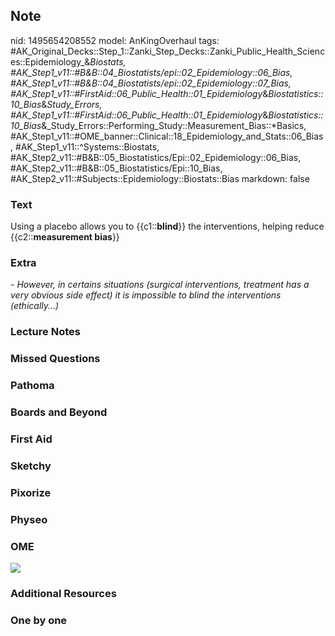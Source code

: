 ## Note
nid: 1495654208552
model: AnKingOverhaul
tags: #AK_Original_Decks::Step_1::Zanki_Step_Decks::Zanki_Public_Health_Sciences::Epidemiology_&_Biostats, #AK_Step1_v11::#B&B::04_Biostatists/epi::02_Epidemiology::06_Bias, #AK_Step1_v11::#B&B::04_Biostatists/epi::02_Epidemiology::07_Bias, #AK_Step1_v11::#FirstAid::06_Public_Health::01_Epidemiology_&_Biostatistics::10_Bias_&_Study_Errors, #AK_Step1_v11::#FirstAid::06_Public_Health::01_Epidemiology_&_Biostatistics::10_Bias_&_Study_Errors::Performing_Study::Measurement_Bias::*Basics, #AK_Step1_v11::#OME_banner::Clinical::18_Epidemiology_and_Stats::06_Bias, #AK_Step1_v11::^Systems::Biostats, #AK_Step2_v11::#B&B::05_Biostatistics/Epi::02_Epidemiology::06_Bias, #AK_Step2_v11::#B&B::05_Biostatistics/Epi::10_Bias, #AK_Step2_v11::#Subjects::Epidemiology::Biostats::Bias
markdown: false

### Text
Using a placebo allows you to {{c1::<b>blind</b>}} the
interventions, helping reduce {{c2::<b>measurement bias</b>}}

### Extra
<i>- However, in certains situations (surgical interventions,
treatment has a very obvious side effect) it is impossible to blind
the interventions (ethically...)</i>

### Lecture Notes


### Missed Questions


### Pathoma


### Boards and Beyond


### First Aid


### Sketchy


### Pixorize


### Physeo


### OME
<div class="ome-widget">
  <a href=
  "https://onlinemeded.org/spa/epidemiology-and-stats/bias/acquire?ref=anki">
  <img src="_OME_AnkiFlashcards_Lesson_5.png"></a>
</div>

### Additional Resources


### One by one

